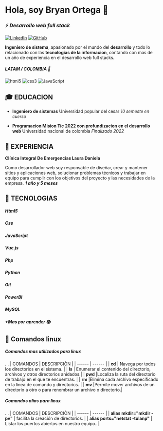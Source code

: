 # Hola, soy **Bryan Ortega** 🚀 
### **⚡️ _Desarrollo web full stack_**  

[![LinkedIn](https://img.shields.io/badge/linkedin-%230077B5.svg?style=for-the-badge&logo=linkedin&logoColor=white)](https://www.linkedin.com/in/brayan-rafael-ortega-plata-30125597/) [![GitHub](https://img.shields.io/badge/github-%23121011.svg?style=for-the-badge&logo=github&logoColor=white)](https://github.com/brayortepla12)

**Ingeniero de sistema**, apasionado por el mundo del **desarrollo** y todo lo relacionado con las **tecnologias de la informacion**, contando con mas de un año de experiencia en el desarrollo web full stacks.

##### LATAM / COLOMBIA 🚩

![html5](https://img.shields.io/badge/HTML5-E34F26?style=flat-square&logo=HTML5&logoColor=white&style=flat) ![css3](https://img.shields.io/badge/CSS3-1572B6?style=for-the-badge&logo=css3&logoColor=white&style=flat) ![JavaScript](https://shields.io/badge/JavaScript-F7DF1E?&logo=JavaScript&logoColor=white&style=flat-square&style=flat)


## 🎓 EDUCACION

-  **Ingeniero de sistemas**
     Universidad popular del cesar
     _10 semeste en cuerso_

-  **Programacion Mision Tic 2022 con profundizacion en el desarrollo web**
     Universidad nacional de colombia
     _Finalizado 2022_


## 💼 EXPERIENCIA

**Clínica Integral De Emergencias Laura Daniela**

Como desarrollador web soy responsable de diseñar, crear y mantener sitios y aplicaciones web, solucionar problemas técnicos y trabajar en equipo para cumplir con los objetivos del proyecto y las necesidades de la empresa.
**_1 año y 5 meses_**


## 👾 TECNOLOGIAS

##### Html5
##### Css
##### JavaScript 
##### Vue.js
##### Php
##### Python
##### Git
##### PowerBI
##### MySQL

**_+Mas por aprender 📚_**


## 🐧 Comandos linux

##### **Comandos mas utilizados para linux**
.
.
| COMANDOS | DESCRIPCIÒN |
| ------ | ------ |
| **cd** | Navega por todos los directorios en el sistema. |
| **ls** | Enumerar el contenido del directorio, archivos y otros directorios anidados.|
| **pwd** |Localiza la ruta del directorio de trabajo en el que te encuentras. |
| **rm** |Elimina cada archivo especificado en la línea de comando y directorios. |
| **mv** |Permite mover archivos de un directorio a otro o para renombrar un archivo o directorio.|

##### **Comandos alias para linux**
.
.
| COMANDOS | DESCRIPCIÒN |
| ------ | ------ |
| **alias mkdir="mkdir -pv"** | facilita la creación de directorios. |
| **alias ports="netstat -tulanp"** | Listar los puertos abiertos en nuestro equipo..|



